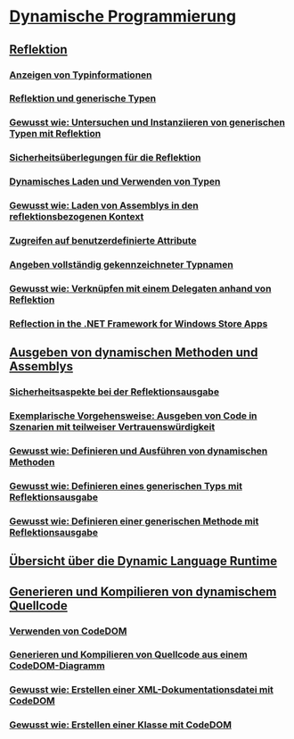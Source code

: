 # [Dynamische Programmierung](index.md)
## [Reflektion](reflection.md)
### [Anzeigen von Typinformationen](viewing-type-information.md)
### [Reflektion und generische Typen](reflection-and-generic-types.md)
### [Gewusst wie: Untersuchen und Instanziieren von generischen Typen mit Reflektion](how-to-examine-and-instantiate-generic-types-with-reflection.md)
### [Sicherheitsüberlegungen für die Reflektion](security-considerations-for-reflection.md)
### [Dynamisches Laden und Verwenden von Typen](dynamically-loading-and-using-types.md)
### [Gewusst wie: Laden von Assemblys in den reflektionsbezogenen Kontext](how-to-load-assemblies-into-the-reflection-only-context.md)
### [Zugreifen auf benutzerdefinierte Attribute](accessing-custom-attributes.md)
### [Angeben vollständig gekennzeichneter Typnamen](specifying-fully-qualified-type-names.md)
### [Gewusst wie: Verknüpfen mit einem Delegaten anhand von Reflektion](how-to-hook-up-a-delegate-using-reflection.md)
### [Reflection in the .NET Framework for Windows Store Apps](reflection-for-windows-store-apps.md)
## [Ausgeben von dynamischen Methoden und Assemblys](emitting-dynamic-methods-and-assemblies.md)
### [Sicherheitsaspekte bei der Reflektionsausgabe](security-issues-in-reflection-emit.md)
### [Exemplarische Vorgehensweise: Ausgeben von Code in Szenarien mit teilweiser Vertrauenswürdigkeit](walkthrough-emitting-code-in-partial-trust-scenarios.md)
### [Gewusst wie: Definieren und Ausführen von dynamischen Methoden](how-to-define-and-execute-dynamic-methods.md)
### [Gewusst wie: Definieren eines generischen Typs mit Reflektionsausgabe](how-to-define-a-generic-type-with-reflection-emit.md)
### [Gewusst wie: Definieren einer generischen Methode mit Reflektionsausgabe](how-to-define-a-generic-method-with-reflection-emit.md)
## [Übersicht über die Dynamic Language Runtime](dynamic-language-runtime-overview.md)
## [Generieren und Kompilieren von dynamischem Quellcode](dynamic-source-code-generation-and-compilation.md)
### [Verwenden von CodeDOM](using-the-codedom.md)
### [Generieren und Kompilieren von Quellcode aus einem CodeDOM-Diagramm](generating-and-compiling-source-code-from-a-codedom-graph.md)
### [Gewusst wie: Erstellen einer XML-Dokumentationsdatei mit CodeDOM](how-to-create-an-xml-documentation-file-using-codedom.md)
### [Gewusst wie: Erstellen einer Klasse mit CodeDOM](how-to-create-a-class-using-codedom.md)

